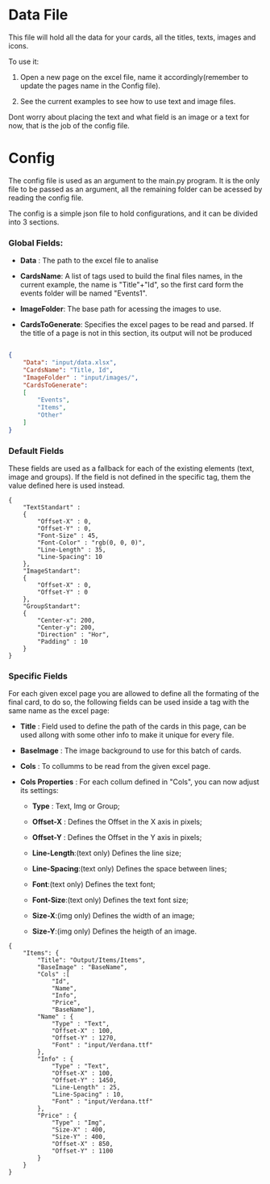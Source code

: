 # Data File

This file will hold all the data for your cards, all the titles, texts, images and icons.

To use it:

1) Open a new page on the excel file, name it accordingly(remember to update the pages name in the Config file).

2) See the current examples to see how to use text and image files. 

Dont worry about placing the text and what field is an image or a text for now, that is the job of the config file.

# Config

The config file is used as an argument to the main.py program.
It is the only file to be passed as an argument, all the remaining folder can be acessed by reading the config file.

The config is a simple json file to hold configurations, and it can be divided into 3 sections.

### Global Fields:

+ **Data** : The path to the excel file to analise

+ **CardsName**: A list of  tags used to build the final files names, in the current example, the name is "Title"+"Id", so the first card form the events folder will be named "Events1".

+ **ImageFolder**: The base path for acessing the images to use.

+ **CardsToGenerate**: Specifies the excel pages to be read and parsed. If the title of a page is not in this section, its output will not be produced

```json

{
	"Data": "input/data.xlsx",
	"CardsName": "Title, Id",
	"ImageFolder" : "input/images/",
    "CardsToGenerate":
    [
		"Events",
		"Items",
		"Other"
	]
}

```

### Default Fields

These fields are used as a fallback for each of the existing elements (text, image and groups). If the field is not defined in the specific tag, them the value defined here is used instead.

```
{
    "TextStandart" :
    {
        "Offset-X" : 0,
        "Offset-Y" : 0,
        "Font-Size" : 45,
        "Font-Color" : "rgb(0, 0, 0)",
        "Line-Length" : 35,
        "Line-Spacing": 10
    },
    "ImageStandart": 
    {
        "Offset-X" : 0,
        "Offset-Y" : 0
    },
    "GroupStandart":
    {
        "Center-x": 200,
        "Center-y": 200,
        "Direction" : "Hor",
        "Padding" : 10
	}
}
```

### Specific Fields

For each given excel page you are allowed to define all the formating of the final card, to do so, the following fields can be used inside a tag with the same name as the excel page:

+ **Title** : Field used to define the path of the cards in this page, can be used allong with some other info to make it unique for every file.

+ **BaseImage** : The image background to use for this batch of cards.

+ **Cols** : To collumms to be read from the given excel page.

+ **Cols Properties** : For each collum defined in "Cols", you can now adjust its settings:

    + **Type** : Text, Img or Group;

    + **Offset-X** : Defines the Offset in the X axis in pixels;

    + **Offset-Y** : Defines the Offset in the Y axis in pixels;

    + **Line-Length**:(text only) Defines the line size;

    + **Line-Spacing**:(text only) Defines the space between lines;

    + **Font**:(text only) Defines the text font;

    + **Font-Size**:(text only) Defines the text font size;

    + **Size-X**:(img only) Defines the width of an image;

    + **Size-Y**:(img only) Defines the heigth of an image.


```
{
    "Items": {
		"Title": "Output/Items/Items",
		"BaseImage" : "BaseName",
		"Cols" :[
			"Id",
			"Name",
			"Info",
			"Price",
			"BaseName"],
		"Name" : {
			"Type" : "Text",
			"Offset-X" : 100,
			"Offset-Y" : 1270,
			"Font" : "input/Verdana.ttf"
		},
		"Info" : {
			"Type" : "Text",
			"Offset-X" : 100,
			"Offset-Y" : 1450,
			"Line-Length" : 25,
			"Line-Spacing" : 10,
			"Font" : "input/Verdana.ttf"
		},
		"Price" : {
			"Type" : "Img",
			"Size-X" : 400,
			"Size-Y" : 400,
			"Offset-X" : 850,
			"Offset-Y" : 1100
		}
	}
}

```